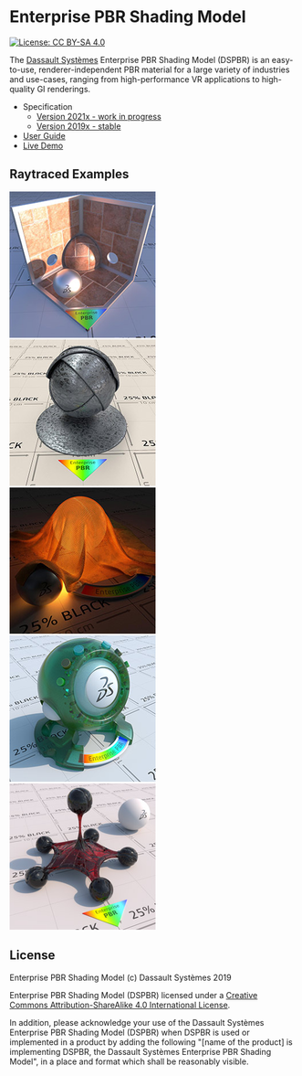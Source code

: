 # Enterprise PBR Shading Model

[![License: CC BY-SA 4.0](https://img.shields.io/badge/License-CC%20BY--SA%204.0-lightgrey.svg)](LICENSE.txt)

The [Dassault Systèmes](https://www.3ds.com/) Enterprise PBR Shading Model (DSPBR) is an easy-to-use, renderer-independent PBR material for a large variety of industries and use-cases, ranging from high-performance VR applications to high-quality GI renderings.

* Specification
  * [Version 2021x - work in progress](https://dassaultsystemes-technology.github.io/EnterprisePBRShadingModel/spec-2021x.md.html)
  * [Version 2019x - stable](https://dassaultsystemes-technology.github.io/EnterprisePBRShadingModel/spec-2019x.md.html)
* [User Guide](https://dassaultsystemes-technology.github.io/EnterprisePBRShadingModel/user_guide.md.html)
* [Live Demo](https://dassaultsystemes-technology.github.io/dspbr-pt/)

## Raytraced Examples

![raytraced image](img/rt_brownstone_dspbr.jpg)
![raytraced image](img/rt_darkzink_dspbr.jpg)
![raytraced image](img/rt_goldmesh_dspbr.jpg)
![raytraced image](img/rt_sss_plastic_dspbr.jpg)
![raytraced image](img/rt_scatterglass_dspbr.jpg)

## License

Enterprise PBR Shading Model (c) Dassault Systèmes 2019

Enterprise PBR Shading Model (DSPBR) licensed under a [Creative Commons Attribution-ShareAlike 4.0 International License](https://creativecommons.org/licenses/by-sa/4.0/).

In addition, please acknowledge your use of the Dassault Systèmes Enterprise PBR Shading Model (DSPBR) when DSPBR is used or implemented in a product by adding  the following "[name of the product] is implementing DSPBR, the Dassault Systèmes Enterprise PBR Shading Model", in a place and format which shall be reasonably visible. 

